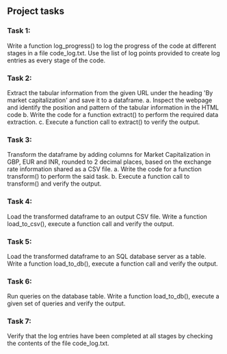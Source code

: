 ## Project tasks

### Task 1:
Write a function log_progress() to log the progress of the code at different stages in a file code_log.txt. Use the list of log points provided to create log entries as every stage of the code.

### Task 2:
Extract the tabular information from the given URL under the heading 'By market capitalization' and save it to a dataframe.
a. Inspect the webpage and identify the position and pattern of the tabular information in the HTML code
b. Write the code for a function extract() to perform the required data extraction.
c. Execute a function call to extract() to verify the output.

### Task 3:
Transform the dataframe by adding columns for Market Capitalization in GBP, EUR and INR, rounded to 2 decimal places, based on the exchange rate information shared as a CSV file.
a. Write the code for a function transform() to perform the said task.
b. Execute a function call to transform() and verify the output.

### Task 4:
Load the transformed dataframe to an output CSV file. Write a function load_to_csv(), execute a function call and verify the output.

### Task 5:
Load the transformed dataframe to an SQL database server as a table. Write a function load_to_db(), execute a function call and verify the output.

### Task 6:
Run queries on the database table. Write a function load_to_db(), execute a given set of queries and verify the output.

### Task 7:
Verify that the log entries have been completed at all stages by checking the contents of the file code_log.txt.
